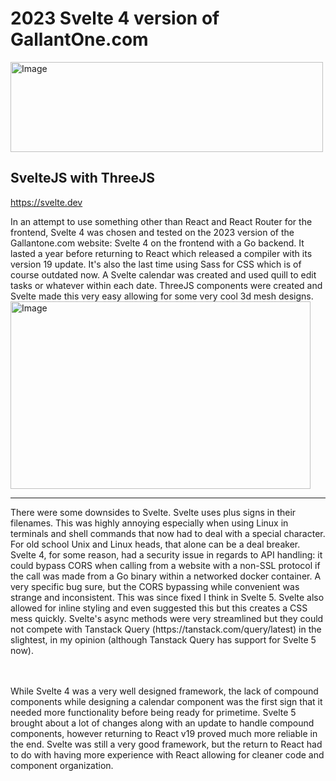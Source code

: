 # 2023 Svelte 4 version of GallantOne.com


<img width="500" height="144" alt="Image" src="https://github.com/user-attachments/assets/0521df9a-cf64-464f-bb35-d4b90247feb8" />

## SvelteJS with ThreeJS 
https://svelte.dev

In an attempt to use something other than React and React Router for the frontend, Svelte 4 was chosen and tested on the 2023 version of the Gallantone.com website: Svelte 4 on the frontend with a Go backend.  It lasted a year before returning to React which released a compiler with its version 19 update.  It's also the last time using Sass for CSS which is of course outdated now.
A Svelte calendar was created and used quill to edit tasks or whatever within each date.  ThreeJS components were created and Svelte made this very easy allowing for some very cool 3d mesh designs. 
<br/>
   <img width="480" height="300" alt="Image" src="https://github.com/user-attachments/assets/0e7720c5-9c63-4fea-a3b0-d77442e3a4ff" />
<hr/>
There were some downsides to Svelte.  Svelte uses plus signs in their filenames.  This was highly annoying especially when using Linux in terminals and shell commands that now had to deal with a special character.  For old school Unix and Linux heads, that alone can be a deal breaker.  Svelte 4, for some reason, had a security issue in regards to API handling: it could bypass CORS when calling from a website with a non-SSL protocol if the call was made from a Go binary within a networked docker container. A very specific bug sure, but the CORS bypassing while convenient was strange and inconsistent.  This was since fixed I think in Svelte 5.  Svelte also allowed for inline styling and even suggested this but this creates a CSS mess quickly.  Svelte's async methods were very streamlined but they could not compete with Tanstack Query (https://tanstack.com/query/latest) in the slightest, in my opinion (although Tanstack Query has support for Svelte 5 now). 
<br/>


<br/>   <br/>
While Svelte 4 was a very well designed framework, the lack of compound components while designing a calendar component was the first sign that it needed more functionality before being ready for primetime.  Svelte 5 brought about a lot of changes along with an update to handle compound components, however returning to React v19 proved much more reliable in the end.  Svelte was still a very good framework, but the return to React had to do with having more experience with React allowing for cleaner code and component organization.		
